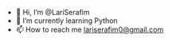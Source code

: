 - 👋 Hi, I’m @LariSerafim
- 🌱 I’m currently learning Python
-  📫 How to reach me lariserafim0@gmail.com 

<!---
LariSerafim/LariSerafim is a ✨ special ✨ repository because its `README.md` (this file) appears on your GitHub profile.
You can click the Preview link to take a look at your changes.
--->
